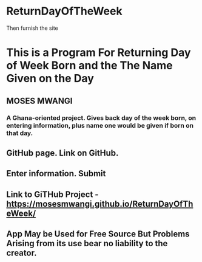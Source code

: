 # ReturnDayOfTheWeek
Then furnish the site
# This is a Program For Returning Day of Week Born and the The Name Given on the Day
## MOSES MWANGI
### A Ghana-oriented project. Gives back day of the week born, on entering information, plus name one would be given if born on that day.
## GitHub page. Link on GitHub.
## Enter information. Submit
## Link to GiTHub Project - https://mosesmwangi.github.io/ReturnDayOfTheWeek/
## App May be Used for Free Source But Problems Arising from its use bear no liability to the creator.
